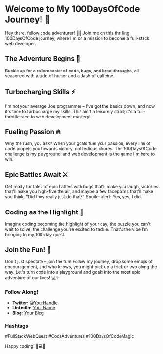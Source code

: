 # Welcome to My 100DaysOfCode Journey! 🚀

Hey there, fellow code adventurer! 🧙‍♂️ Join me on this thrilling 100DaysOfCode journey, where I'm on a mission to become a full-stack web developer.

## The Adventure Begins 🚀

Buckle up for a rollercoaster of code, bugs, and breakthroughs, all seasoned with a side of humor and a dash of caffeine.

## Turbocharging Skills ⚡

I'm not your average Joe programmer – I've got the basics down, and now it's time to turbocharge my skills. This ain't a leisurely stroll; it's a full-throttle race to web development mastery!

## Fueling Passion 🔥

Why the rush, you ask? When your goals fuel your passion, every line of code propels you towards victory, not tedious chores. The 100DaysOfCode challenge is my playground, and web development is the game I'm here to win.

## Epic Battles Await ⚔️

Get ready for tales of epic battles with bugs that'll make you laugh, victories that'll make you high-five the air, and maybe a few facepalms that'll make you think, "Did they really just do that?" Spoiler alert: Yes, yes, I did.

## Coding as the Highlight 🌟

Imagine coding becoming the highlight of your day, the puzzle you can't wait to solve, the challenge you're excited to tackle. That's the vibe I'm bringing to my 100-day quest.

## Join the Fun! 🎉

Don't just spectate – join the fun! Follow my journey, drop some emojis of encouragement, and who knows, you might pick up a trick or two along the way. Let's turn code into a playground and goals into the most epic adventure of our lives! 💻✨

### Follow Along!
- **Twitter:** [@YourHandle](https://twitter.com/YourHandle)
- **LinkedIn:** [Your Name](https://www.linkedin.com/in/yourname/)
- **Blog:** [Your Blog](https://yourblog.com)

### Hashtags
#FullStackWebQuest #CodeAdventures #100DaysOfCodeMagic

Happy coding! 🚀💻✨
